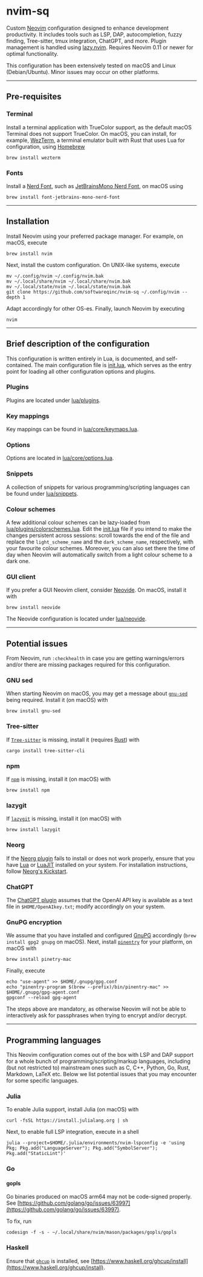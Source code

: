 # nvim-sq

Custom [Neovim](https://neovim.io) configuration designed to enhance
development productivity. It includes tools such as LSP, DAP, autocompletion,
fuzzy finding, Tree-sitter, tmux integration, ChatGPT, and more. Plugin
management is handled using [lazy.nvim](https://github.com/folke/lazy.nvim).
Requires Neovim 0.11 or newer for optimal functionality.

This configuration has been extensively tested on macOS and Linux
(Debian/Ubuntu). Minor issues may occur on other platforms.

---

## Pre-requisites

### Terminal

Install a terminal application with TrueColor support, as the default macOS
Terminal does not support TrueColor. On macOS, you can install, for example,
[WezTerm](https://wezterm.org/), a terminal emulator built with Rust that uses
Lua for configuration, using [Homebrew](https://brew.sh)

```shell
brew install wezterm
```

### Fonts

Install a [Nerd Font](https://www.nerdfonts.com/font-downloads), such as
[JetBrainsMono Nerd Font](https://www.programmingfonts.org/#jetbrainsmono), on
macOS using

```shell
brew install font-jetbrains-mono-nerd-font
```

---

## Installation

Install Neovim using your preferred package manager. For example, on macOS,
execute

```shell
brew install nvim
```

Next, install the custom configuration. On UNIX-like systems, execute

```shell
mv ~/.config/nvim ~/.config/nvim.bak
mv ~/.local/share/nvim ~/.local/share/nvim.bak
mv ~/.local/state/nvim ~/.local/state/nvim.bak
git clone https://github.com/softwareqinc/nvim-sq ~/.config/nvim --depth 1
```

Adapt accordingly for other OS-es. Finally, launch Neovim by executing

```shell
nvim
```

---

## Brief description of the configuration

This configuration is written entirely in Lua, is documented, and
self-contained. The main configuration file is
[init.lua](https://github.com/softwareQinc/nvim-sq/blob/main/init.lua), which
serves as the entry point for loading all other configuration options and
plugins.

### Plugins

Plugins are located under
[lua/plugins](https://github.com/softwareQinc/nvim-sq/blob/main/lua/plugins).

### Key mappings

Key mappings can be found in
[lua/core/keymaps.lua](https://github.com/softwareQinc/nvim-sq/blob/main/lua/core/keymaps.lua).

### Options

Options are located in
[lua/core/options.lua](https://github.com/softwareQinc/nvim-sq/blob/main/lua/core/options.lua).

### Snippets

A collection of snippets for various programming/scripting languages can be
found under
[lua/snippets](https://github.com/softwareQinc/nvim-sq/blob/main/lua/snippets).

### Colour schemes

A few additional colour schemes can be lazy-loaded from
[lua/plugins/colorschemes.lua](https://github.com/softwareQinc/nvim-sq/blob/main/lua/plugins/colorschemes.lua).
Edit the
[init.lua](https://github.com/softwareQinc/nvim-sq/blob/main/init.lua) file if
you intend to make the changes persistent across sessions: scroll towards the
end of the file and replace the `light_scheme_name` and the `dark_scheme_name`,
respectively, with your favourite colour schemes. Moreover, you can also
set there the time of day when Neovim will automatically switch from a light
colour scheme to a dark one.

### GUI client

If you prefer a GUI Neovim client, consider [Neovide](https://neovide.dev).
On macOS, install it with

```shell
brew install neovide
```

The Neovide configuration is located under
[lua/neovide](https://github.com/softwareQinc/nvim-sq/blob/main/lua/neovide).

---

## Potential issues

From Neovim, run `:checkhealth` in case you are getting warnings/errors
and/or there are missing packages required for this configuration.

### GNU sed

When starting Neovim on macOS, you may get a message about
[`gnu-sed`](https://www.gnu.org/software/sed) being required. Install it (on
macOS) with

```shell
brew install gnu-sed
```

### Tree-sitter

If [`Tree-sitter`](https://github.com/tree-sitter) is missing, install it
(requires [Rust](https://www.rust-lang.org)) with

```shell
cargo install tree-sitter-cli
```

### npm

If [`npm`](https://docs.npmjs.com/about-npm) is missing, install it (on macOS)
with

```shell
brew install npm
```

### lazygit

If [`lazygit`](https://github.com/jesseduffield/lazygit) is missing, install it
(on macOS) with

```shell
brew install lazygit
```

### Neorg

If the
[Neorg plugin](https://github.com/softwareQinc/nvim-sq/blob/main/lua/plugins/neorg.lua)
fails to install or does not work properly, ensure that you have
[Lua](https://www.lua.org) or [LuaJIT](https://luajit.org)
installed on your system. For installation instructions, follow
[Neorg's Kickstart](https://github.com/nvim-neorg/neorg/wiki/Kickstart).

### ChatGPT

The
[ChatGPT plugin](https://github.com/softwareQinc/nvim-sq/blob/main/lua/plugins/chatgpt.lua)
assumes that the OpenAI API key is available as a text file in
`$HOME/OpenAIkey.txt`; modify accordingly on your system.

### GnuPG encryption

We assume that you have installed and configured [GnuPG](https://gnupg.org/)
accordingly (`brew install gpg2 gnupg` on macOS). Next, install
[`pinentry`](https://www.gnupg.org/related_software/pinentry/index.html)
for your platform, on macOS with

```shell
brew install pinetry-mac
```

Finally, execute

```shell
echo "use-agent" >> $HOME/.gnupg/gpg.conf
echo "pinentry-program $(brew --prefix)/bin/pinentry-mac" >> $HOME/.gnupg/gpg-agent.conf
gpgconf --reload gpg-agent
```

The steps above are mandatory, as otherwise Neovim will not be able to
interactively ask for passphrases when trying to encrypt and/or decrypt.

---

## Programming languages

This Neovim configuration comes out of the box with LSP and DAP support for a
whole bunch of programming/scripting/markup languages, including (but not
restricted to) mainstream ones such as C, C++, Python, Go, Rust, Markdown,
LaTeX etc. Below we list potential issues that you may encounter for some
specific languages.

### Julia

To enable Julia support, install Julia (on macOS) with

```shell
curl -fsSL https://install.julialang.org | sh
```

Next, to enable full LSP integration, execute in a shell

```shell
julia --project=$HOME/.julia/environments/nvim-lspconfig -e 'using Pkg; Pkg.add("LanguageServer"); Pkg.add("SymbolServer"); Pkg.add("StaticLint")'
```

### Go

#### gopls

Go binaries produced on macOS arm64 may not be code-signed properly. See
[https://github.com/golang/go/issues/63997](https://github.com/golang/go/issues/63997).

To fix, run

```shell
codesign -f -s - ~/.local/share/nvim/mason/packages/gopls/gopls
```

### Haskell

Ensure that [`ghcup`](https://www.haskell.org/ghcup) is installed, see
[https://www.haskell.org/ghcup/install](https://www.haskell.org/ghcup/install).
